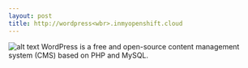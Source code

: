 ```yaml
---
layout: post
title: http://wordpress<wbr>.inmyopenshift.cloud
---
```


![alt text](https://upload.wikimedia.org/wikipedia/commons/thumb/2/20/WordPress_logo.svg/540px-WordPress_logo.svg.png "WordPress Logo")
WordPress is a free and open-source content management system (CMS) based on PHP and MySQL. 
